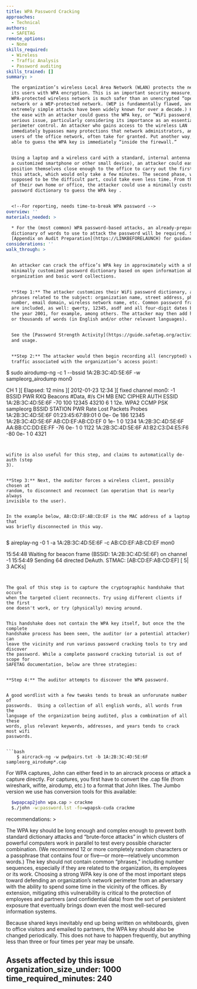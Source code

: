 ```yaml
---
title: WPA Password Cracking
approaches:
  - Technical
authors:
  - SAFETAG
remote_options:
  - None
skills_required:
  - Wireless
  - Traffic Analysis
  - Password auditing
skills_trained: []
summary: >

  The organization’s wireless Local Area Network (WLAN) protects the network and
  its users with WPA encryption. This is an important security measure, and a
  WPA-protected wireless network is much safer than an unencrypted “open”
  network or a WEP-protected network. (WEP is fundamentally flawed, and
  extremely simple attacks have been widely known for over a decade.) However,
  the ease with an attacker could guess the WPA key, or “WiFi password,” is a
  serious issue, particularly considering its importance as an essential
  perimeter control. An attacker who gains access to the wireless LAN
  immediately bypasses many protections that network administrators, and other
  users of the office network, often take for granted. Put another way, anyone
  able to guess the WPA key is immediately “inside the firewall.”


  Using a laptop and a wireless card with a standard, internal antenna (or using
  a customized smartphone or other small device), an attacker could easily
  position themselves close enough to the office to carry out the first phase of
  this attack, which would only take a few minutes. The second phase, which is
  supposed to be the difficult part, could take even less time. From the privacy
  of their own home or office, the attacker could use a minimally customized
  password dictionary to guess the WPA key .


  <!--For reporting, needs time-to-break WPA password -->
overview: ''
materials_needed: >

  * For the (most common) WPA password-based attacks, an already-prepared
  dictionary of words to use to attack the password will be required. See the
  [Appendix on Audit Preparation](https://LINKBEFORELAUNCH) for guidance on dictionary preparation.
considerations: ''
walk_through: >


  An attacker can crack the office’s WPA key in approximately with a short and
  minimally customized password dictionary based on open information about the
  organization and basic word collections.


  **Step 1:** The attacker customizes their WiFi password dictionary, adding
  phrases related to the subject: organization name, street address, phone
  number, email domain, wireless network name, etc. Common password fragments
  are included, as well: qwerty, 12345, asdf and all four-digit dates back to
  the year 2001, for example, among others. The attacker may then add hundreds
  or thousands of words (in English and/or other relevant languages).


  See the [Password Strength Activity](https://guide.safetag.org/activities/password_strength) for details on password dictionary building
  and usage.


  **Step 2:** The attacker would then begin recording all (encrypted) wireless
  traffic associated with the organization’s access point:


  ```

  $ sudo airodump-ng -c 1 --bssid 1A:2B:3C:4D:5E:6F -w sampleorg_airodump mon0

   CH  1 ][ Elapsed: 12 mins ][ 2012-01-23 12:34 ][ fixed channel mon0: -1
   BSSID              PWR RXQ  Beacons    #Data, #/s  CH  MB   ENC  CIPHER AUTH ESSID
   1A:2B:3C:4D:5E:6F  -70 100    12345    43210    6   1  12e. WPA2 CCMP   PSK sampleorg
   BSSID              STATION            PWR   Rate    Lost  Packets  Probes
   1A:2B:3C:4D:5E:6F  01:23:45:67:89:01    0    0e- 0e   186    12345
   1A:2B:3C:4D:5E:6F  AB:CD:EF:AB:CD:EF    0    1e- 1      0     1234
   1A:2B:3C:4D:5E:6F  AA:BB:CC:DD:EE:FF  -76    0e- 1      0     1122
   1A:2B:3C:4D:5E:6F  A1:B2:C3:D4:E5:F6  -80    0e- 1      0     4321
  ```


  wifite is also useful for this step, and claims to automatically de-auth (step
  3).


  **Step 3:** Next, the auditor forces a wireless client, possibly chosen at
  random, to disconnect and reconnect (an operation that is nearly always
  invisible to the user).


  In the example below, AB:CD:EF:AB:CD:EF is the MAC address of a laptop that
  was briefly disconnected in this way.


  ```

  $ aireplay-ng -0 1 -a 1A:2B:3C:4D:5E:6F -c AB:CD:EF:AB:CD:EF mon0

   15:54:48  Waiting for beacon frame (BSSID: 1A:2B:3C:4D:5E:6F) on channel -1
   15:54:49  Sending 64 directed DeAuth. STMAC: [AB:CD:EF:AB:CD:EF] [ 5| 3 ACKs]
  ```


  The goal of this step is to capture the cryptographic handshake that occurs
  when the targeted client reconnects. Try using different clients if the first
  one doesn't work, or try (physically) moving around.


  This handshake does not contain the WPA key itself, but once the the complete
  handshake process has been seen, the auditor (or a potential attacker) can
  leave the vicinity and run various password cracking tools to try and discover
  the password. While a complete password cracking tutorial is out of scope for
  SAFETAG documentation, below are three strategies:


  **Step 4:** The auditor attempts to discover the WPA password.


  A good wordlist with a few tweaks tends to break an unforunate number of
  passwords.  Using a collection of all english words, all words from the
  language of the organization being audited, plus a combination of all these
  words, plus relevant keywords, addresses, and years tends to crack most wifi
  passwords.


  ```bash
      $ aircrack-ng -w pwdpairs.txt -b 1A:2B:3C:4D:5E:6F sampleorg_airodump*.cap
  ```


  For WPA captures, John can either feed in to an aircrack process or attack a
  capture directly.  For captures, you first have to convert the .cap file (from
  wireshark, wifite, airodump, etc.) to a format that John likes.  The Jumbo
  version we use has conversion tools for this available:


  ```bash
    $wpapcap2john wpa.cap > crackme
    $./john -w:password.lst -fo=wpapsk-cuda crackme
  ```
recommendations: >

  The WPA key should be long enough and complex enough to prevent both standard
  dictionary attacks and “brute-force attacks” in which clusters of powerful
  computers work in parallel to test every possible character combination. (We
  recommend 12 or more completely random characters or a passphrase that
  contains four or five—or more—relatively uncommon words.) The key should not
  contain common “phrases,” including number sequences, especially if they are
  related to the organization, its employees or its work. Choosing a strong WPA
  key is one of the most important steps toward defending an organization’s
  network perimeter from an adversary with the ability to spend some time in the
  vicinity of the offices. By extension, mitigating sthis vulnerability is
  critical to the protection of employees and partners (and confidential data)
  from the sort of persistent exposure that eventually brings down even the most
  well-secured information systems.


  Because shared keys inevitably end up being written on whiteboards, given to
  office visitors and emailed to partners, the WPA key should also be changed
  periodically. This does not have to happen frequently, but anything less than
  three or four times per year may be unsafe.

  Assets affected by this issue
organization_size_under: 1000
time_required_minutes: 240
---
```


